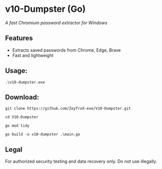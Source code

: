 # v10-Dumpster (Go)
*A fast Chromium password extractor for Windows*

## Features
 - Extracts saved passwords from Chrome, Edge, Brave
 - Fast and lightweight

## Usage:
```
.\v10-dumpster.exe
```

## Download:
```
git clone https://github.com/ZeyTroX-exe/V10-Dumpster.git

cd V10-Dumpster

go mod tidy

go build -o v10-dumpster .\main.go
```

## Legal
For authorized security testing and data recovery only. Do not use illegally.
